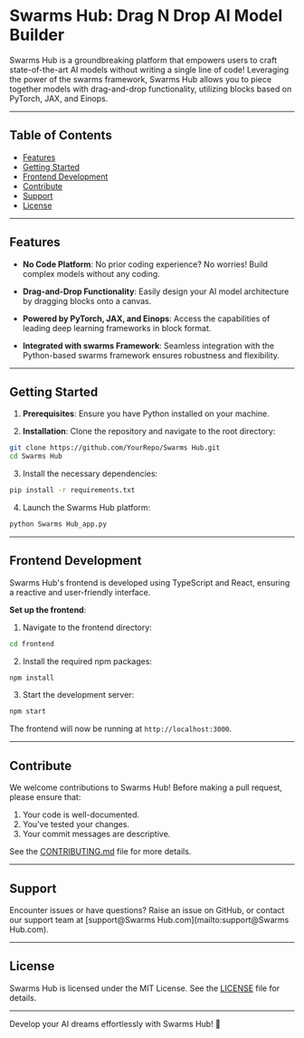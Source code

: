 # Swarms Hub: Drag N Drop AI Model Builder

Swarms Hub is a groundbreaking platform that empowers users to craft state-of-the-art AI models without writing a single line of code! Leveraging the power of the swarms framework, Swarms Hub allows you to piece together models with drag-and-drop functionality, utilizing blocks based on PyTorch, JAX, and Einops.

---

## Table of Contents

- [Features](#features)
- [Getting Started](#getting-started)
- [Frontend Development](#frontend-development)
- [Contribute](#contribute)
- [Support](#support)
- [License](#license)

---

## Features

- **No Code Platform**: No prior coding experience? No worries! Build complex models without any coding.
  
- **Drag-and-Drop Functionality**: Easily design your AI model architecture by dragging blocks onto a canvas.
  
- **Powered by PyTorch, JAX, and Einops**: Access the capabilities of leading deep learning frameworks in block format.
  
- **Integrated with swarms Framework**: Seamless integration with the Python-based swarms framework ensures robustness and flexibility.

---

## Getting Started

1. **Prerequisites**: Ensure you have Python installed on your machine.

2. **Installation**: Clone the repository and navigate to the root directory:

```bash
git clone https://github.com/YourRepo/Swarms Hub.git
cd Swarms Hub
```

3. Install the necessary dependencies:

```bash
pip install -r requirements.txt
```

4. Launch the Swarms Hub platform:

```bash
python Swarms Hub_app.py
```

---

## Frontend Development

Swarms Hub's frontend is developed using TypeScript and React, ensuring a reactive and user-friendly interface.

**Set up the frontend**:

1. Navigate to the frontend directory:

```bash
cd frontend
```

2. Install the required npm packages:

```bash
npm install
```

3. Start the development server:

```bash
npm start
```

The frontend will now be running at `http://localhost:3000`.

---

## Contribute

We welcome contributions to Swarms Hub! Before making a pull request, please ensure that:

1. Your code is well-documented.
2. You've tested your changes.
3. Your commit messages are descriptive.

See the [CONTRIBUTING.md](CONTRIBUTING.md) file for more details.

---

## Support

Encounter issues or have questions? Raise an issue on GitHub, or contact our support team at [support@Swarms Hub.com](mailto:support@Swarms Hub.com).

---

## License

Swarms Hub is licensed under the MIT License. See the [LICENSE](LICENSE) file for details.

---

Develop your AI dreams effortlessly with Swarms Hub! 🌟